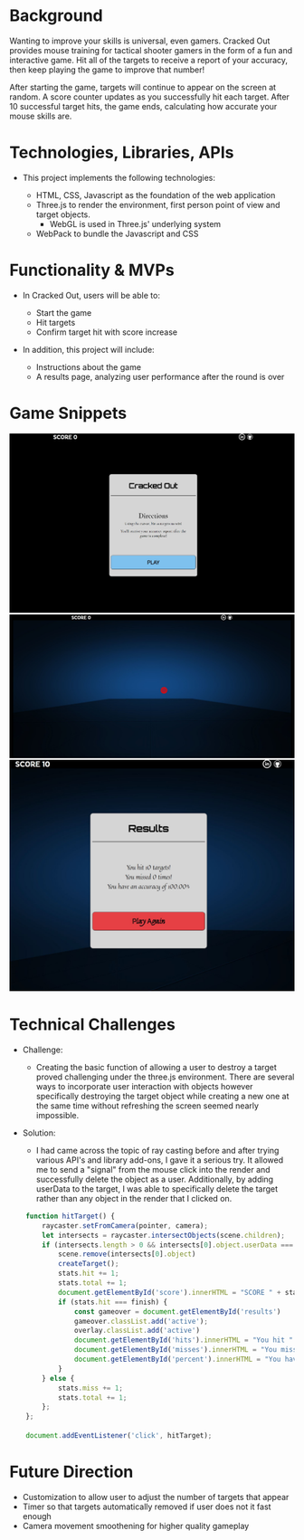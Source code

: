 
# Background

Wanting to improve your skills is universal, even gamers. Cracked Out provides mouse training for tactical shooter gamers in the form of a fun and interactive game. Hit all of the targets to receive a report of your accuracy, then keep playing the game to improve that number!

After starting the game, targets will continue to appear on the screen at random. A score counter updates as you successfully hit each target. After 10 successful target hits, the game ends, calculating how accurate your mouse skills are.

# Technologies, Libraries, APIs

- This project implements the following technologies: 

    + HTML, CSS, Javascript as the foundation of the web application 
    + Three.js to render the environment, first person point of view and target objects. 
        - WebGL is used in Three.js' underlying system
    + WebPack to bundle the Javascript and CSS


# Functionality & MVPs

- In Cracked Out, users will be able to:

    + Start the game
    + Hit targets
    + Confirm target hit with score increase


- In addition, this project will include:
    + Instructions about the game
    + A results page, analyzing user performance after the round is over



# Game Snippets
![Start](./textures/start.JPG)
![Game Play](./textures/range.JPG)
![Results](./textures/results.JPG)


# Technical Challenges
- Challenge: 
    + Creating the basic function of allowing a user to destroy a target proved challenging under the three.js environment. There are several ways to incorporate user interaction with objects however specifically destroying the target object while creating a new one at the same time without refreshing the screen seemed nearly impossible.
    
- Solution: 
    + I had came across the topic of ray casting before and after trying various API's and library add-ons, I gave it a serious try. It allowed me to send a "signal" from the mouse click into the render and successfully delete the object as a user. Additionally, by adding userData to the target, I was able to specifically delete the target rather than any object in the render that I clicked on. 

```js
    function hitTarget() {
        raycaster.setFromCamera(pointer, camera);
        let intersects = raycaster.intersectObjects(scene.children);
        if (intersects.length > 0 && intersects[0].object.userData === "target") {
            scene.remove(intersects[0].object)
            createTarget();
            stats.hit += 1;
            stats.total += 1;
            document.getElementById('score').innerHTML = "SCORE " + stats.hit;
            if (stats.hit === finish) {
                const gameover = document.getElementById('results')
                gameover.classList.add('active');
                overlay.classList.add('active')
                document.getElementById('hits').innerHTML = "You hit " + finish + " targets!";
                document.getElementById('misses').innerHTML = "You missed " + (stats.miss - 1) + " times!";
                document.getElementById('percent').innerHTML = "You have an accuracy of " + (stats.hit /(stats.total - 1) * 100).toFixed(2) + "%"; 
            }
        } else {
            stats.miss += 1;
            stats.total += 1;
        };
    };

    document.addEventListener('click', hitTarget);
```

# Future Direction
- Customization to allow user to adjust the number of targets that appear
- Timer so that targets automatically removed if user does not it fast enough
- Camera movement smoothening for higher quality gameplay 
